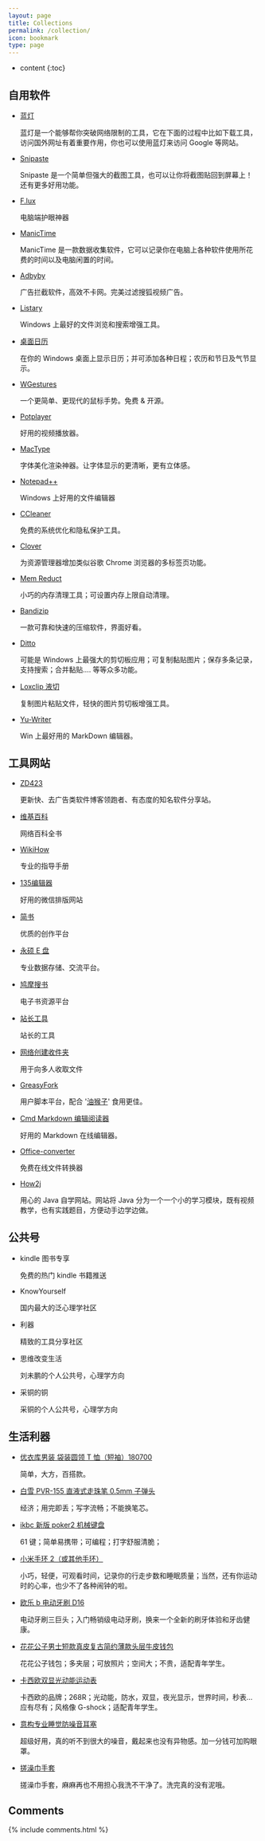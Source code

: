 ```yaml
---
layout: page
title: Collections
permalink: /collection/
icon: bookmark
type: page
---
```


* content
{:toc}

## 自用软件

* [蓝灯][1]

    蓝灯是一个能够帮你突破网络限制的工具，它在下面的过程中比如下载工具，访问国外网址有着重要作用，你也可以使用蓝灯来访问 Google 等网站。
    
* [Snipaste ][2]
  
    Snipaste 是一个简单但强大的截图工具，也可以让你将截图贴回到屏幕上！还有更多好用功能。

* [F.lux][3]

   电脑端护眼神器
 
* [ManicTime][4]

   ManicTime 是一款数据收集软件，它可以记录你在电脑上各种软件使用所花费的时间以及电脑闲置的时间。
   
* [Adbyby][5]

   广告拦截软件，高效不卡网。完美过滤搜狐视频广告。
   
* [Listary][6]

  Windows 上最好的文件浏览和搜索增强工具。
  
* [桌面日历][7]

  在你的 Windows 桌面上显示日历；并可添加各种日程；农历和节日及气节显示。
  
* [WGestures][8]

  一个更简单、更现代的鼠标手势。免费 & 开源。
 
* [Potplayer][9]

  好用的视频播放器。

* [MacType][10]

  字体美化渲染神器。让字体显示的更清晰，更有立体感。

* [Notepad++][11]

  Windows 上好用的文件编辑器

* [CCleaner][12]

  免费的系统优化和隐私保护工具。
  
* [Clover][13]

  为资源管理器增加类似谷歌 Chrome 浏览器的多标签页功能。

* [Mem Reduct][14]

  小巧的内存清理工具；可设置内存上限自动清理。
  
* [Bandizip][15]

  一款可靠和快速的压缩软件，界面好看。
  
* [Ditto][16]

  可能是 Windows 上最强大的剪切板应用；可复制黏贴图片；保存多条记录，支持搜索；合并黏贴.... 等等众多功能。
  
* [Loxclip 液切][17]

  复制图片粘贴文件，轻快的图片剪切板增强工具。

* [Yu-Writer](https://ivarptr.github.io/yu-writer.site/index.html)
  
  Win 上最好用的 MarkDown 编辑器。
  
## 工具网站

* [ZD423][18]

  更新快、去广告类软件博客领跑者、有态度的知名软件分享站。

* [维基百科][19]
  
  网络百科全书

* [WikiHow][20]

  专业的指导手册
  
* [135编辑器][21]

  好用的微信排版网站
  
* [简书][22]

  优质的创作平台

* [永硕 E 盘][23]
  
  专业数据存储、交流平台。

* [鸠摩搜书][24]

  电子书资源平台
  
* [站长工具][25]

  站长的工具
  
* [网络创建收件夹][26]

  用于向多人收取文件

* [GreasyFork][27]

  用户脚本平台，配合 '[油猴子][28]' 食用更佳。

* [Cmd Markdown 编辑阅读器][29] 

  好用的 Markdown 在线编辑器。

* [Office-converter][30]

  免费在线文件转换器

* [How2j](http://how2j.cn?p=17929)

  用心的 Java 自学网站。网站将 Java 分为一个一个小的学习模块，既有视频教学，也有实践题目，方便动手边学边做。
 
## 公共号

* kindle 图书专享

  免费的热门 kindle 书籍推送

* KnowYourself

  国内最大的泛心理学社区

* 利器

  精致的工具分享社区

* 思维改变生活

  刘未鹏的个人公共号，心理学方向

* 采铜的铜

  采铜的个人公共号，心理学方向


## 生活利器

+ [优衣库男装 袋装圆领 T 恤（短袖）180700][31]

  简单，大方，百搭款。

+ [白雪 PVR-155 直液式走珠笔 0.5mm 子弹头][32]

  经济；用完即丢；写字流畅；不能换笔芯。

+ [ikbc 新版 poker2 机械键盘][33]

  61 键；简单易携带；可编程；打字舒服清脆；

+ [小米手环 2（或其他手环）][34]

  小巧，轻便，可观看时间，记录你的行走步数和睡眠质量；当然，还有你运动时的心率，也少不了各种闹钟的啦。

+ [欧乐 b 电动牙刷 D16][35]

  电动牙刷三巨头；入门畅销级电动牙刷，换来一个全新的刷牙体验和牙齿健康。

+ [花花公子男士短款真皮复古简约薄款头层牛皮钱包][36]

  花花公子钱包；多夹层；可放照片；空间大；不贵，适配青年学生。

+ [卡西欧双显光动能运动表][37]

  卡西欧的品牌；268R；光动能，防水，双显，夜光显示，世界时间，秒表...应有尽有；风格像 G-shock；适配青年学生。

+ [意构专业睡觉防噪音耳塞][38]

  超级好用，真的听不到很大的噪音，戴起来也没有异物感。加一分钱可加购眼罩。

+ [搓澡巾手套][39]

  搓澡巾手套，麻麻再也不用担心我洗不干净了。洗完真的没有泥哦。

## Comments

{% include comments.html %}



  [1]: https://github.com/getlantern/forum/issues/833
  [2]: https://zh.snipaste.com/index.html
  [3]: https://justgetflux.com/
  [4]: http://www.manictime.com/
  [5]: http://www.adbyby.com/
  [6]: http://www.listary.com/
  [7]: http://www.desktopcal.com/usa/index.php
  [8]: http://www.yingdev.com/projects/wgestures
  [9]: http://potplayer.daum.net/?lang=zh_CN
  [10]: http://www.mactype.net/
  [11]: https://notepad-plus-plus.org/
  [12]: https://www.piriform.com/
  [13]: http://cn.ejie.me/
  [14]: https://www.henrypp.org/product/memreduct
  [15]: https://www.bandisoft.com/bandizip/cn/
  [16]: http://ditto-cp.sourceforge.net/
  [17]: http://nullice.com/loxclip-2
  [18]: http://www.zdfans.com/
  [19]: https://zh.wikipedia.org
  [20]: http://zh.wikihow.com/%E9%A6%96%E9%A1%B5a.org
  [21]: http://www.135editor.com/?
  [22]: http://www.jianshu.com/
  [23]: http://www.ys168.com/
  [24]: https://www.jiumodiary.com/
  [25]: http://tool.chinaz.com/
  [26]: http://xzc.cn/
  [27]: https://greasyfork.org/zh-CN.com/
  [28]: http://tampermonkey.net/
  [29]: https://www.zybuluo.com/mdeditor
  [30]: http://cn.office-converter.com/
  [31]: https://detail.tmall.com/item.htm?spm=a1z10.4-b-s.w4004-17006247556.5.20cc225fIUD2hL&abtest=_AB-LR130-PR130&pvid=2531923d-b1d3-4345-810f-9bdd9660c0cd&pos=2&abbucket=_AB-M130_B19&acm=03131.1003.1.702582&id=556966360401&scm=1007.12940.83081.100200300000000
  [32]: https://s.click.taobao.com/kHBC9bw
  [33]: https://s.click.taobao.com/t?e=m=2&s=BtPcmOrc0uMcQipKwQzePOeEDrYVVa64K7Vc7tFgwiHjf2vlNIV67jIDsVZbPJ9eFBt5vao9QZxHTKH6FrTdJft561Fb%2bn5%2byVSp3Oe9dsrXuBoOl2536cpQ3L4uT4HFesCqMN8VYDmWt8ptzziuVywFQ4%2bbM8u3LjHFdZ8G0YyiZ%2bQMlGz6FQ==&pvid=10_58.19.0.120_17109_1505209445265
  [34]: https://www.mi.com/shouhuan2/?cfrom=list
  [35]: https://s.click.taobao.com/oJeC9bw
  [36]: https://s.click.taobao.com/naPD9bw
  [37]: https://item.m.jd.com/product/11325608401.html?utm_source=androidapp&utm_medium=appshare&utm_campaign=t_335139774&utm_term=CopyURL
  [38]: https://detail.tmall.com/item.htm?id=10432745153&spm=a1z09.2.0.0.28607e416MWqD7&_u=j2filvtla1e0&sku_properties=20509:28315
  [39]: https://detail.tmall.com/item.htm?id=520579880091&spm=a1z09.2.0.0.71806262zODA4w&_u=u2filvtlc8b4